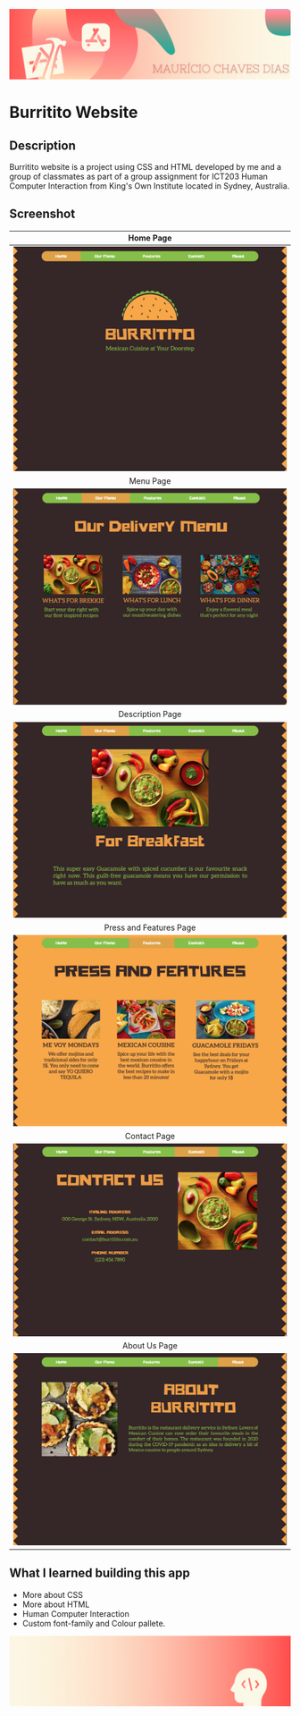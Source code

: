 ![Begin Banner](Documentation/readme-begin-banner-mau.png)

# Burritito Website

## Description

Burritito website is a project using CSS and HTML developed by me and a group of classmates as part of a group assignment for ICT203 Human Computer Interaction from King's Own Institute located in Sydney, Australia.

## Screenshot

|                Home Page                 |
| :--------------------------------------: |
|    <img src= Documentation/Home.png>     |
|                Menu Page                 |
|    <img src= Documentation/Menu.png>     |
|             Description Page             |
| <img src= Documentation/Description.png> |
|         Press and Features Page          |
|    <img src= Documentation/Press.png>    |
|               Contact Page               |
|   <img src= Documentation/Contact.png>   |
|              About Us Page               |
|    <img src= Documentation/About.png>    |

## What I learned building this app

- More about CSS
- More about HTML
- Human Computer Interaction
- Custom font-family and Colour pallete.

![End Banner](Documentation/readme-end-banner-mau.png)
